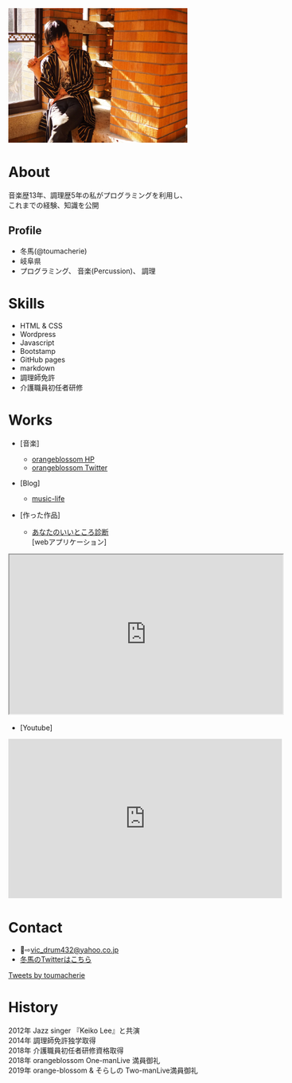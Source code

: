 <img src="IMG_6960.JPG" width="360">

# About
音楽歴13年、調理歴5年の私がプログラミングを利用し、  
これまでの経験、知識を公開


## Profile
- 冬馬(@toumacherie)
- 岐阜県
- プログラミング、 音楽(Percussion)、  調理

# Skills
- HTML & CSS
- Wordpress
- Javascript
- Bootstamp
- GitHub pages
- markdown
- 調理師免許
- 介護職員初任者研修

# Works
- [音楽]  
  - [orangeblossom HP](https://orangeblossom3.amebaownd.com/)  
  - [orangeblossom Twitter](https://twitter.com/OB8Ensemble)  
  
- [Blog]  
  - [music-life](https://music-life1.com)  
    
- [作った作品]   
  - [あなたのいいところ診断](https://touma-cherie.github.io/assessment/assessment.html)  
[webアプリケーション]  
<iframe src="https://www.openprocessing.org/sketch/825165/embed/" width="550" height="320"></iframe>  
  
    
    
- [Youtube]  
  
<iframe width="550" height="320" src="https://www.youtube.com/embed/a7o34Yi7a3Q" frameborder="0" allow="accelerometer; autoplay; encrypted-media; gyroscope; picture-in-picture" allowfullscreen></iframe>


# Contact
- 📨⇨vic_drum432@yahoo.co.jp  
- [冬馬のTwitterはこちら](https://twitter.com/)

<a class="twitter-timeline" data-width="430" data-height="630" data-theme="dark" href="https://twitter.com/toumacherie?ref_src=twsrc%5Etfw">Tweets by toumacherie</a> <script async src="https://platform.twitter.com/widgets.js" charset="utf-8"></script>

# History 
2012年 Jazz singer 『Keiko Lee』と共演  
2014年 調理師免許独学取得  
2018年 介護職員初任者研修資格取得  
2018年 orangeblossom One-manLive 満員御礼  
2019年 orange-blossom & そらしの Two-manLive満員御礼
